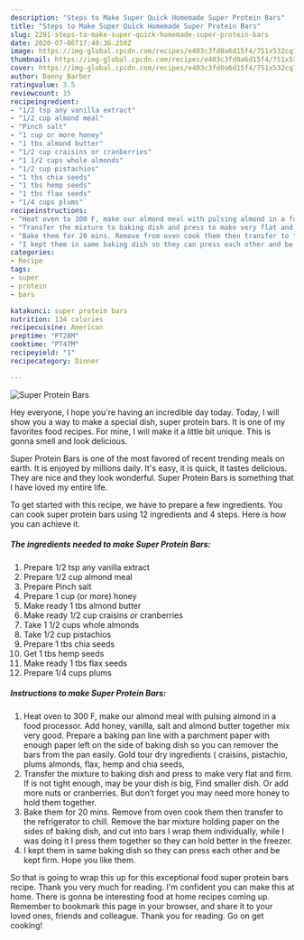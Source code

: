 ```yaml
---
description: "Steps to Make Super Quick Homemade Super Protein Bars"
title: "Steps to Make Super Quick Homemade Super Protein Bars"
slug: 2291-steps-to-make-super-quick-homemade-super-protein-bars
date: 2020-07-06T17:40:36.250Z
image: https://img-global.cpcdn.com/recipes/e403c3fd0a6d15f4/751x532cq70/super-protein-bars-recipe-main-photo.jpg
thumbnail: https://img-global.cpcdn.com/recipes/e403c3fd0a6d15f4/751x532cq70/super-protein-bars-recipe-main-photo.jpg
cover: https://img-global.cpcdn.com/recipes/e403c3fd0a6d15f4/751x532cq70/super-protein-bars-recipe-main-photo.jpg
author: Danny Barber
ratingvalue: 3.5
reviewcount: 15
recipeingredient:
- "1/2 tsp any vanilla extract"
- "1/2 cup almond meal"
- "Pinch salt"
- "1 cup or more honey"
- "1 tbs almond butter"
- "1/2 cup craisins or cranberries"
- "1 1/2 cups whole almonds"
- "1/2 cup pistachios"
- "1 tbs chia seeds"
- "1 tbs hemp seeds"
- "1 tbs flax seeds"
- "1/4 cups plums"
recipeinstructions:
- "Heat oven to 300 F, make our almond meal with pulsing almond in a food processor. Add honey, vanilla, salt and almond butter together mix very good. Prepare a baking pan line with a parchment paper with enough paper left on the side of baking dish so you can remover the bars from the pan easily. Gold tour dry ingredients ( craisins, pistachio, plums almonds, flax, hemp and chia seeds,"
- "Transfer the mixture to baking dish and press to make very flat and firm. If is not tight enough, may be your dish is big, Find smaller dish. Or add more nuts or cranberries. But don’t forget you may need more honey to hold them together."
- "Bake them for 20 mins. Remove from oven cook them then transfer to the refrigerator to chill. Remove the bar mixture holding paper on the sides of baking dish, and cut into bars I wrap them individually, while I was doing it I press them together so they can hold better in the freezer."
- "I kept them in same baking dish so they can press each other and be kept firm. Hope you like them."
categories:
- Recipe
tags:
- super
- protein
- bars

katakunci: super protein bars 
nutrition: 134 calories
recipecuisine: American
preptime: "PT28M"
cooktime: "PT47M"
recipeyield: "1"
recipecategory: Dinner

---
```



![Super Protein Bars](https://img-global.cpcdn.com/recipes/e403c3fd0a6d15f4/751x532cq70/super-protein-bars-recipe-main-photo.jpg)

Hey everyone, I hope you're having an incredible day today. Today, I will show you a way to make a special dish, super protein bars. It is one of my favorites food recipes. For mine, I will make it a little bit unique. This is gonna smell and look delicious.



Super Protein Bars is one of the most favored of recent trending meals on earth. It is enjoyed by millions daily. It's easy, it is quick, it tastes delicious. They are nice and they look wonderful. Super Protein Bars is something that I have loved my entire life.


To get started with this recipe, we have to prepare a few ingredients. You can cook super protein bars using 12 ingredients and 4 steps. Here is how you can achieve it.

<!--inarticleads1-->

##### The ingredients needed to make Super Protein Bars:

1. Prepare 1/2 tsp any vanilla extract
1. Prepare 1/2 cup almond meal
1. Prepare Pinch salt
1. Prepare 1 cup (or more) honey
1. Make ready 1 tbs almond butter
1. Make ready 1/2 cup craisins or cranberries
1. Take 1 1/2 cups whole almonds
1. Take 1/2 cup pistachios
1. Prepare 1 tbs chia seeds
1. Get 1 tbs hemp seeds
1. Make ready 1 tbs flax seeds
1. Prepare 1/4 cups plums




<!--inarticleads2-->

##### Instructions to make Super Protein Bars:

1. Heat oven to 300 F, make our almond meal with pulsing almond in a food processor. Add honey, vanilla, salt and almond butter together mix very good. Prepare a baking pan line with a parchment paper with enough paper left on the side of baking dish so you can remover the bars from the pan easily. Gold tour dry ingredients ( craisins, pistachio, plums almonds, flax, hemp and chia seeds,
1. Transfer the mixture to baking dish and press to make very flat and firm. If is not tight enough, may be your dish is big, Find smaller dish. Or add more nuts or cranberries. But don’t forget you may need more honey to hold them together.
1. Bake them for 20 mins. Remove from oven cook them then transfer to the refrigerator to chill. Remove the bar mixture holding paper on the sides of baking dish, and cut into bars I wrap them individually, while I was doing it I press them together so they can hold better in the freezer.
1. I kept them in same baking dish so they can press each other and be kept firm. Hope you like them.




So that is going to wrap this up for this exceptional food super protein bars recipe. Thank you very much for reading. I'm confident you can make this at home. There is gonna be interesting food at home recipes coming up. Remember to bookmark this page in your browser, and share it to your loved ones, friends and colleague. Thank you for reading. Go on get cooking!
